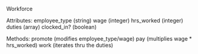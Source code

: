 Workforce

Attributes:
employee_type (string)
wage (integer)
hrs_worked (integer)
duties (array)
clocked_in? (boolean)

Methods:
promote (modifies employee_type/wage)
pay (multiplies wage * hrs_worked)
work (iterates thru the duties)
